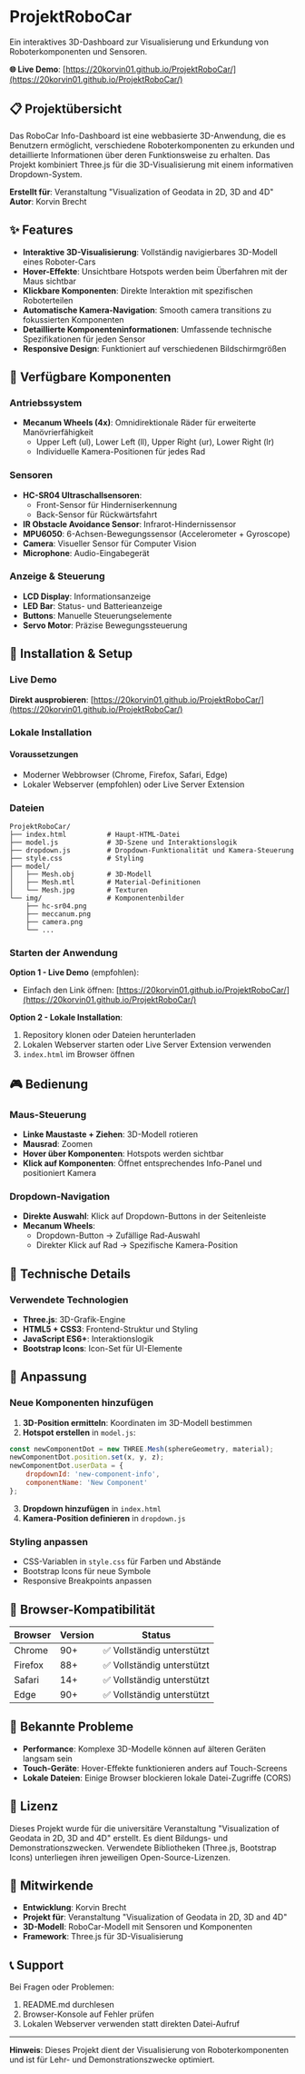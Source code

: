 # ProjektRoboCar

Ein interaktives 3D-Dashboard zur Visualisierung und Erkundung von Roboterkomponenten und Sensoren.

**🌐 Live Demo**: [https://20korvin01.github.io/ProjektRoboCar/](https://20korvin01.github.io/ProjektRoboCar/)

## 📋 Projektübersicht

Das RoboCar Info-Dashboard ist eine webbasierte 3D-Anwendung, die es Benutzern ermöglicht, verschiedene Roboterkomponenten zu erkunden und detaillierte Informationen über deren Funktionsweise zu erhalten. Das Projekt kombiniert Three.js für die 3D-Visualisierung mit einem informativen Dropdown-System.

**Erstellt für**: Veranstaltung "Visualization of Geodata in 2D, 3D and 4D"  
**Autor**: Korvin Brecht

## ✨ Features

- **Interaktive 3D-Visualisierung**: Vollständig navigierbares 3D-Modell eines Roboter-Cars
- **Hover-Effekte**: Unsichtbare Hotspots werden beim Überfahren mit der Maus sichtbar
- **Klickbare Komponenten**: Direkte Interaktion mit spezifischen Roboterteilen
- **Automatische Kamera-Navigation**: Smooth camera transitions zu fokussierten Komponenten
- **Detaillierte Komponenteninformationen**: Umfassende technische Spezifikationen für jeden Sensor
- **Responsive Design**: Funktioniert auf verschiedenen Bildschirmgrößen

## 🎯 Verfügbare Komponenten

### Antriebssystem
- **Mecanum Wheels (4x)**: Omnidirektionale Räder für erweiterte Manövrierfähigkeit
  - Upper Left (ul), Lower Left (ll), Upper Right (ur), Lower Right (lr)
  - Individuelle Kamera-Positionen für jedes Rad

### Sensoren
- **HC-SR04 Ultraschallsensoren**: 
  - Front-Sensor für Hinderniserkennung
  - Back-Sensor für Rückwärtsfahrt
- **IR Obstacle Avoidance Sensor**: Infrarot-Hindernissensor
- **MPU6050**: 6-Achsen-Bewegungssensor (Accelerometer + Gyroscope)
- **Camera**: Visueller Sensor für Computer Vision
- **Microphone**: Audio-Eingabegerät

### Anzeige & Steuerung
- **LCD Display**: Informationsanzeige
- **LED Bar**: Status- und Batterieanzeige
- **Buttons**: Manuelle Steuerungselemente
- **Servo Motor**: Präzise Bewegungssteuerung

## 🚀 Installation & Setup

### Live Demo
**Direkt ausprobieren**: [https://20korvin01.github.io/ProjektRoboCar/](https://20korvin01.github.io/ProjektRoboCar/)

### Lokale Installation
#### Voraussetzungen
- Moderner Webbrowser (Chrome, Firefox, Safari, Edge)
- Lokaler Webserver (empfohlen) oder Live Server Extension

### Dateien
```
ProjektRoboCar/
├── index.html          # Haupt-HTML-Datei
├── model.js            # 3D-Szene und Interaktionslogik
├── dropdown.js         # Dropdown-Funktionalität und Kamera-Steuerung
├── style.css           # Styling
├── model/
│   ├── Mesh.obj        # 3D-Modell
│   ├── Mesh.mtl        # Material-Definitionen
│   └── Mesh.jpg        # Texturen
└── img/                # Komponentenbilder
    ├── hc-sr04.png
    ├── meccanum.png
    ├── camera.png
    └── ...
```

### Starten der Anwendung
**Option 1 - Live Demo** (empfohlen):
- Einfach den Link öffnen: [https://20korvin01.github.io/ProjektRoboCar/](https://20korvin01.github.io/ProjektRoboCar/)

**Option 2 - Lokale Installation**:
1. Repository klonen oder Dateien herunterladen
2. Lokalen Webserver starten oder Live Server Extension verwenden
3. `index.html` im Browser öffnen

## 🎮 Bedienung

### Maus-Steuerung
- **Linke Maustaste + Ziehen**: 3D-Modell rotieren
- **Mausrad**: Zoomen
- **Hover über Komponenten**: Hotspots werden sichtbar
- **Klick auf Komponenten**: Öffnet entsprechendes Info-Panel und positioniert Kamera

### Dropdown-Navigation
- **Direkte Auswahl**: Klick auf Dropdown-Buttons in der Seitenleiste
- **Mecanum Wheels**: 
  - Dropdown-Button → Zufällige Rad-Auswahl
  - Direkter Klick auf Rad → Spezifische Kamera-Position

## 🔧 Technische Details

### Verwendete Technologien
- **Three.js**: 3D-Grafik-Engine
- **HTML5 + CSS3**: Frontend-Struktur und Styling
- **JavaScript ES6+**: Interaktionslogik
- **Bootstrap Icons**: Icon-Set für UI-Elemente

## 🎨 Anpassung

### Neue Komponenten hinzufügen
1. **3D-Position ermitteln**: Koordinaten im 3D-Modell bestimmen
2. **Hotspot erstellen** in `model.js`:
```javascript
const newComponentDot = new THREE.Mesh(sphereGeometry, material);
newComponentDot.position.set(x, y, z);
newComponentDot.userData = { 
    dropdownId: 'new-component-info', 
    componentName: 'New Component' 
};
```
3. **Dropdown hinzufügen** in `index.html`
4. **Kamera-Position definieren** in `dropdown.js`

### Styling anpassen
- CSS-Variablen in `style.css` für Farben und Abstände
- Bootstrap Icons für neue Symbole
- Responsive Breakpoints anpassen

## 📱 Browser-Kompatibilität

| Browser | Version | Status |
|---------|---------|--------|
| Chrome  | 90+     | ✅ Vollständig unterstützt |
| Firefox | 88+     | ✅ Vollständig unterstützt |
| Safari  | 14+     | ✅ Vollständig unterstützt |
| Edge    | 90+     | ✅ Vollständig unterstützt |

## 🐛 Bekannte Probleme

- **Performance**: Komplexe 3D-Modelle können auf älteren Geräten langsam sein
- **Touch-Geräte**: Hover-Effekte funktionieren anders auf Touch-Screens
- **Lokale Dateien**: Einige Browser blockieren lokale Datei-Zugriffe (CORS)

## 📄 Lizenz

Dieses Projekt wurde für die universitäre Veranstaltung "Visualization of Geodata in 2D, 3D and 4D" erstellt. Es dient Bildungs- und Demonstrationszwecken. Verwendete Bibliotheken (Three.js, Bootstrap Icons) unterliegen ihren jeweiligen Open-Source-Lizenzen.

## 👥 Mitwirkende

- **Entwicklung**: Korvin Brecht
- **Projekt für**: Veranstaltung "Visualization of Geodata in 2D, 3D and 4D"
- **3D-Modell**: RoboCar-Modell mit Sensoren und Komponenten
- **Framework**: Three.js für 3D-Visualisierung

## 📞 Support

Bei Fragen oder Problemen:
1. README.md durchlesen
2. Browser-Konsole auf Fehler prüfen
3. Lokalen Webserver verwenden statt direkten Datei-Aufruf

---

**Hinweis**: Dieses Projekt dient der Visualisierung von Roboterkomponenten und ist für Lehr- und Demonstrationszwecke optimiert.
